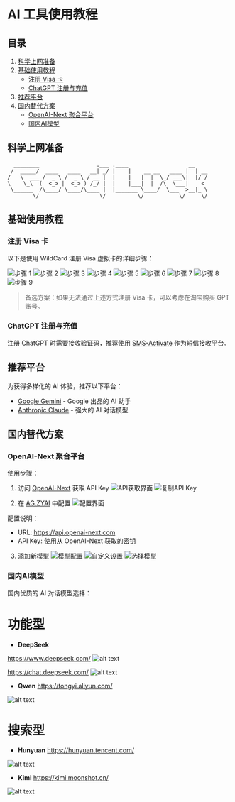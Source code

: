 
# AI 工具使用教程

## 目录

1. [科学上网准备](#科学上网准备)
2. [基础使用教程](#基础使用教程)
   - [注册 Visa 卡](#注册-visa-卡)
   - [ChatGPT 注册与充值](#chatgpt-注册与充值)
3. [推荐平台](#推荐平台)
4. [国内替代方案](#国内替代方案)
   - [OpenAI-Next 聚合平台](#openai-next-聚合平台)
   - [国内AI模型](#国内ai模型)

## 科学上网准备

```ascii
  ________                  .___ .____                   __    
 /  _____/  ____   ____   __| _/ |    |    __ __   ____ |  | __
/   \  ___ /  _ \ /  _ \ / __ |  |    |   |  |  \_/ ___\|  |/ /
\    \_\  (  <_> |  <_> ) /_/ |  |    |___|  |  /\  \___|    < 
 \______  /\____/ \____/\____ |  |_______ \____/  \___  >__|_ \
        \/                   \/          \/           \/     \/
```


## 基础使用教程

### 注册 Visa 卡

以下是使用 WildCard 注册 Visa 虚拟卡的详细步骤：

![步骤 1](image.png)
![步骤 2](28fee2d2596677652c763389fc0942a.png)
![步骤 3](ba7e5c2635a394c20ead8b4e21d0cb3.png)
![步骤 4](103e4694d24da43f76582c85c513ac5.png)
![步骤 5](876eb6ce00e9756cd59496d39899100.png)
![步骤 6](503224b6c44fec0866aa5e1cdd1d359.png)
![步骤 7](88edb0c11684848b0d8203624211a3f.png)
![步骤 8](2a391e804b03c8e51ffb3e43faafa69.png)
![步骤 9](cf53d26466a1078486a1d5251a37899-1.png)

> 备选方案：如果无法通过上述方式注册 Visa 卡，可以考虑在淘宝购买 GPT 账号。

### ChatGPT 注册与充值

注册 ChatGPT 时需要接收验证码，推荐使用 [SMS-Activate](https://sms-activate.guru/en) 作为短信接收平台。

## 推荐平台

为获得多样化的 AI 体验，推荐以下平台：

- [Google Gemini](https://gemini.google.com/) - Google 出品的 AI 助手
- [Anthropic Claude](https://www.anthropic.com/) - 强大的 AI 对话模型

## 国内替代方案

### OpenAI-Next 聚合平台

使用步骤：

1. 访问 [OpenAI-Next](https://api.openai-next.com/) 获取 API Key
![API获取界面](62f24791f09d13348d60e1dcc337fdb.png)
![复制API Key](bac6bc15277eb67c217ed2f7d869d0e.png)

2. 在 [AG.ZYAI](https://ag.zyai.online) 中配置
![配置界面](e1e2974d2308dc2feb10e3a331038d3.png)

配置说明：
- URL: https://api.openai-next.com
- API Key: 使用从 OpenAI-Next 获取的密钥

3. 添加新模型
![模型配置](08811b82f94bbc3a4e8838c9e39856c.png)
![自定义设置](621581cf9ef95db46e633adedc74de1.png)
![选择模型](image-2.png)

### 国内AI模型

国内优质的 AI 对话模型选择：

# 功能型
- **DeepSeek**

https://www.deepseek.com/
![alt text](6ca95d45dc21cacc972c0a2fd9350f3.png)

https://chat.deepseek.com/
![alt text](c0820ef7e8e74328932835637e32849.png)

- **Qwen**
https://tongyi.aliyun.com/

![alt text](47526ce3b8e0f0185ad5b60243659e3.png)

# 搜索型
- **Hunyuan**
https://hunyuan.tencent.com/

![alt text](5b459bc9452f39f054fd1b16a7de943.png)

- **Kimi**
https://kimi.moonshot.cn/

![alt text](49f398a295b395d2198ea7161a713ed.png)